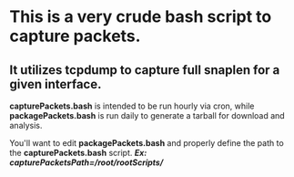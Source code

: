 # This is a very crude bash script to capture packets.

## It utilizes tcpdump to capture full snaplen for a given interface. 

**capturePackets.bash** is intended to be run hourly via cron, while **packagePackets.bash** is run daily to generate 
a tarball for download and analysis.

You'll want to edit **packagePackets.bash** and properly define the path to the **capturePackets.bash** script.
***Ex: capturePacketsPath=/root/rootScripts/***
